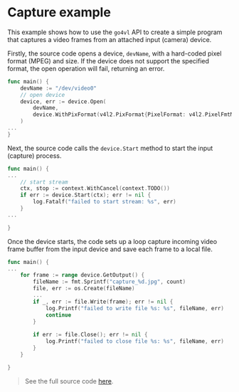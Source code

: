 # Capture example

This example shows how to use the `go4vl` API to create a simple program that captures a video frames from an attached input (camera) device.

Firstly, the source code opens a device, `devName`, with a hard-coded pixel format (MPEG) and size. If the device does not support 
the specified format, the open operation will fail, returning an error.

```go
func main() {
    devName := "/dev/video0"
	// open device
	device, err := device.Open(
		devName,
		device.WithPixFormat(v4l2.PixFormat{PixelFormat: v4l2.PixelFmtMPEG, Width: 640, Height: 480}),
	)
...
}
```

Next, the source code calls the `device.Start` method to start the input (capture) process.

```go
func main() {
...
	// start stream
	ctx, stop := context.WithCancel(context.TODO())
	if err := device.Start(ctx); err != nil {
		log.Fatalf("failed to start stream: %s", err)
	}
...

}
```

Once the device starts, the code sets up a loop capture incoming video frame buffer from the input device and save each 
frame to a local file.

```go
func main() {
...
	for frame := range device.GetOutput() {
		fileName := fmt.Sprintf("capture_%d.jpg", count)
		file, err := os.Create(fileName)
		...
		if _, err := file.Write(frame); err != nil {
			log.Printf("failed to write file %s: %s", fileName, err)
			continue
		}
		
		if err := file.Close(); err != nil {
			log.Printf("failed to close file %s: %s", fileName, err)
		}
	}

}
```

> See the full source code [here](./capture0.go).